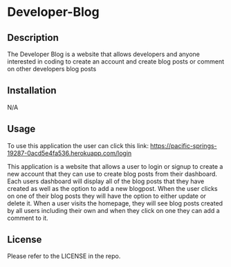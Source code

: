 # Developer-Blog

## Description

The Developer Blog is a website that allows developers and anyone interested in coding to create an account and create blog posts or comment on other developers blog posts

## Installation

N/A

## Usage

To use this application the user can click this link: https://pacific-springs-19287-0acd5e4fa536.herokuapp.com/login

This application is a website that allows a user to login or signup to create a new account that they can use to create blog posts from their dashboard. Each users dashboard will display all of the blog posts that they have created as well as the option to add a new blogpost. When the user clicks on one of their blog posts they will have the option to either update or delete it. When a user visits the homepage, they will see blog posts created by all users including their own and when they click on one they can add a comment to it.

## License

Please refer to the LICENSE in the repo.